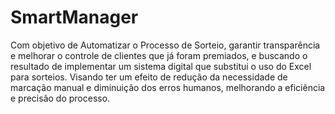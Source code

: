 # SmartManager

Com objetivo de Automatizar o Processo de Sorteio, garantir transparência e melhorar o controle de clientes que já foram premiados, e buscando o resultado de implementar um sistema digital que substitui o uso do Excel para sorteios.
Visando ter um efeito de redução da necessidade de marcação manual e diminuição dos erros humanos, melhorando a eficiência e precisão do processo.
